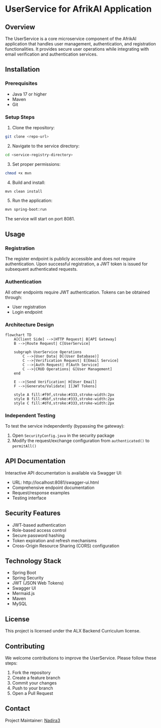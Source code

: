 # UserService for AfrikAI Application

## Overview
The UserService is a core microservice component of the AfrikAI application that handles user management, authentication, and registration functionalities. It provides secure user operations while integrating with email verification and authentication services.

## Installation

### Prerequisites
- Java 17 or higher
- Maven
- Git

### Setup Steps

1. Clone the repository:
```bash
git clone <repo-url>
```

2. Navigate to the service directory:
```bash
cd <service-registry-directory>
```

3. Set proper permissions:
```bash
chmod +x mvn
```

4. Build and install:
```bash
mvn clean install
```

5. Run the application:
```bash
mvn spring-boot:run
```

The service will start on port 8081.

## Usage

### Registration
The register endpoint is publicly accessible and does not require authentication. Upon successful registration, a JWT token is issued for subsequent authenticated requests.

### Authentication
All other endpoints require JWT authentication. Tokens can be obtained through:
- User registration
- Login endpoint

### Architecture Design
```mermaid
flowchart TD
    A[Client Side] -->|HTTP Request| B[API Gateway]
    B -->|Route Request| C[UserService]
    
    subgraph UserService Operations
        C -->|User Data| D[(User Database)]
        C -->|Verification Request| E[Email Service]
        C -->|Auth Request| F[Auth Service]
        C -->|CRUD Operations| G[User Management]
    end
    
    E -->|Send Verification| H[User Email]
    F -->|Generate/Validate| I[JWT Tokens]
    
    style A fill:#f9f,stroke:#333,stroke-width:2px
    style B fill:#bbf,stroke:#333,stroke-width:2px
    style C fill:#dfd,stroke:#333,stroke-width:2px
```

### Independent Testing
To test the service independently (bypassing the gateway):
1. Open `SecurityConfig.java` in the security package
2. Modify the request/exchange configuration from `authenticated()` to `permitAll()`

## API Documentation
Interactive API documentation is available via Swagger UI:
- URL: http://localhost:8081/swagger-ui.html
- Comprehensive endpoint documentation
- Request/response examples
- Testing interface

## Security Features
- JWT-based authentication
- Role-based access control
- Secure password hashing
- Token expiration and refresh mechanisms
- Cross-Origin Resource Sharing (CORS) configuration

## Technology Stack
- Spring Boot
- Spring Security
- JWT (JSON Web Tokens)
- Swagger UI
- Mermaid.js
- Maven
- MySQL

## License
This project is licensed under the ALX Backend Curriculum license.

## Contributing
We welcome contributions to improve the UserService. Please follow these steps:

1. Fork the repository
2. Create a feature branch
3. Commit your changes
4. Push to your branch
5. Open a Pull Request

## Contact
Project Maintainer: [Nadira3](https://github.com/Nadira3)
